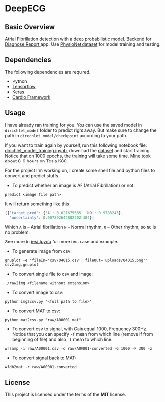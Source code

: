 # DeepECG

## Basic Overview
Atrial Fibrillation detection with a deep probabilistic model. Backend for [Diagnose Report ](https://github.com/truongnmt/diagnose-report) app. Use [PhysioNet dataset](https://physionet.org/challenge/2017/) for model training and testing.

## Dependencies
The following dependencies are required.
* Python
* [Tensorflow](https://www.tensorflow.org/install/)
* [Keras](https://keras.io/)
* [Cardio Framework](https://github.com/analysiscenter/cardio)

## Usage
I have already ran training for you. You can use the saved model in `dirichlet_model` folder to predict right away.
But make sure to change the path in `direchlet_model/checkpoint` according to your path.

If you want to train again by yourself, run this following notebook file: [dirichlet_model_training.ipynb](https://github.com/truongnmt/DeepECG/blob/master/dirichlet_model_training.ipynb), download the [dataset](https://physionet.org/challenge/2017/) and start training. Notice that on 1000 epochs, the training will take some time. Mine took about 8-9 hours on Tesla K80.

For the project I'm working on, I create some shell file and python files to convert and predict stuffs.

* To predict whether an image is AF (Atrial Fibrillation) or not:
```shell
predict <image file path>
```
It will return something like this
```js
[{'target_pred': {'A': 0.021675685, 'NO': 0.9783243},
  'uncertainty': 0.0073926448822021484}]
```
Which `A` is – Atrial fibrillation
`N` – Normal rhythm, `O` – Other rhythm, so `NO` is no problem.

See more in [test.ipynb](https://github.com/truongnmt/DeepECG/blob/master/test.ipynb) for more test case and example.

* To generate image from csv:
```shell
gnuplot -e "fileIn='csv/04015.csv'; fileOut='uploads/04015.png'" csv2img.gnuplot
```

* To convert single file to csv and image:
```shell
./raw2img <filename without extension>
```

* To convert image to csv:
```shell
python img2csv.py '<full path to file>'
```

* To convert MAT to csv:
```shell
python mat2csv.py "raw/A00001.mat"
```

* To convert csv to signal, with Gain equal 1000, Frequency 300Hz. Notice that you can specify `-f` mean from which line (remove if from beginning of file) and also `-t` mean to which line.
```shell
wrsamp -i raw/A00001.csv -o raw/A00001-converted -G 1000 -F 300 -z
```

* To convert signal back to MAT:
```shell
wfdb2mat -r raw/A00001-converted
```

## License
This project is licensed under the terms of the **MIT** license.
